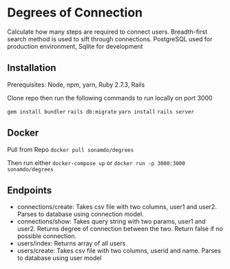 # Degrees of Connection

Calculate how many steps are required to connect users. Breadth-first search method is used to sift through connections. PostgreSQL used for production environment, Sqlite for development

## Installation

Prerequisites: Node, npm, yarn, Ruby 2.7.3, Rails

Clone repo then run the following commands to run locally on port 3000

`gem install bundler`
`rails db:migrate`
`yarn install`
`rails server`

## Docker

Pull from Repo
`docker pull sonamdo/degrees`


Then run either
`docker-compose up`
or
`docker run -p 3000:3000 sonamdo/degrees`

## Endpoints
- connections/create: Takes csv file with two columns, user1 and user2. Parses to database using connection model.
- connections/show: Takes query string with two params, user1 and user2. Returns degree of connection between the two. Return false if no possible connection.
- users/index: Returns array of all users
- users/create: Takes csv file with two columns, userid and name. Parses to database using user model
